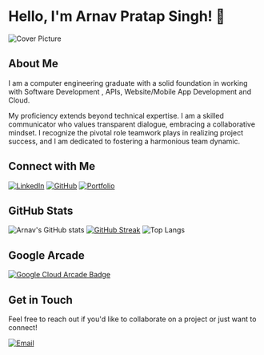 # Hello,  I'm Arnav Pratap Singh! 👋

![Cover Picture](https://media4.giphy.com/media/v1.Y2lkPTc5MGI3NjExM25ucHp3bGNtYTN0cHd0eGc5Y2J3NTNzYzg0ZWllMDhib3o4em5nbCZlcD12MV9pbnRlcm5hbF9naWZfYnlfaWQmY3Q9Zw/RbDKaczqWovIugyJmW/giphy.webp)

## About Me

I am a  computer engineering graduate with a solid foundation in working with Software Development , APIs, Website/Mobile App Development and Cloud.

My proficiency extends beyond technical expertise. I am a skilled communicator who values transparent dialogue, embracing a collaborative mindset. I recognize the pivotal role teamwork plays in realizing project success, and I am dedicated to fostering a harmonious team dynamic.

## Connect with Me

[![LinkedIn](https://img.shields.io/badge/LinkedIn-0077B5?style=for-the-badge&logo=linkedin&logoColor=white)](https://www.linkedin.com/in/arnav-pratap-singh-29b912282/)
[![GitHub](https://img.shields.io/badge/GitHub-181717?style=for-the-badge&logo=github&logoColor=white)](https://github.com/arnav7777)
[![Portfolio](https://img.shields.io/badge/Portfolio-000000?style=for-the-badge&logo=portfolio&logoColor=white)](https://arnav7777.github.io/arnavpratapsingh-portfolio/)

## GitHub Stats

![Arnav's GitHub stats](https://github-readme-stats.vercel.app/api?username=arnav7777&show_icons=true&theme=radical)
[![GitHub Streak](https://streak-stats.demolab.com/?user=arnav7777&theme=radical)](https://git.io/streak-stats)
![Top Langs](https://github-readme-stats.vercel.app/api/top-langs/?username=arnav7777&layout=compact&theme=radical)


## Google Arcade

[![Google Cloud Arcade Badge](https://i.ibb.co/gWL6LkW/fhgvnbmmnbmnbnm.png)](https://www.cloudskillsboost.google/public_profiles/0bf5d3f3-b09c-4f78-8066-061314a06ac2)

## Get in Touch

Feel free to reach out if you'd like to collaborate on a project or just want to connect!

[![Email](https://img.shields.io/badge/Email-D14836?style=for-the-badge&logo=gmail&logoColor=white)](mailto:arnavsinghp27@gmail.com)

